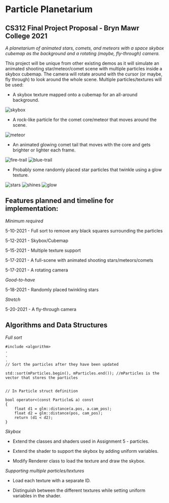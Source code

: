 # Particle Planetarium

## CS312 Final Project Proposal - Bryn Mawr College 2021

*A planetarium of animated stars, comets, and meteors with a space skybox cubemap as the background and a rotating (maybe, fly-through) camera.*

This project will be unique from other existing demos as it will simulate an animated shooting star/meteor/comet scene with multiple particles inside a skybox cubemap.
The camera will rotate around with the cursor (or maybe, fly through) to look around the whole scene.
Multiple particles/textures will be used:


- A skybox texture mapped onto a cubemap for an all-around background.

![skybox](https://github.com/shaili-regmi/cs312_final_project/blob/main/textures/skybox.png)


- A rock-like particle for the comet core/meteor that moves around the scene.

![meteor](https://github.com/shaili-regmi/cs312_final_project/blob/main/textures/meteor.png)


- An animated glowing comet tail that moves with the core and gets brighter or lighter each frame.

![fire-trail](https://github.com/shaili-regmi/cs312_final_project/blob/main/textures/fire-trail.jpg)
![blue-trail](https://github.com/shaili-regmi/cs312_final_project/blob/main/textures/blue-trail.png)


- Probably some randomly placed star particles that twinkle using a glow texture.

![stars](https://github.com/shaili-regmi/cs312_final_project/blob/main/textures/stars.jpg)
![shines](https://github.com/shaili-regmi/cs312_final_project/blob/main/textures/vector_shines_vector-shines.jpg)
![glow](https://github.com/shaili-regmi/cs312_final_project/blob/main/textures/glow.png)


## Features planned and timeline for implementation:

*Minimum required*

5-10-2021 - Full sort to remove any black squares surrounding the particles

5-12-2021 - Skybox/Cubemap

5-15-2021 - Multiple texture support

5-17-2021 - A full-scene with animated shooting stars/meteors/comets

5-17-2021 - A rotating camera


*Good-to-have*

5-18-2021 - Randomly placed twinkling stars


*Stretch*

5-20-2021 - A fly-through camera


## Algorithms and Data Structures


*Full sort*

```
#include <algorithm>
.
.
.
// Sort the particles after they have been updated

std::sort(mParticles.begin(), mParticles.end()); //mParticles is the vector that stores the particles


// In Particle struct definition

bool operator<(const Particle& a) const
{
    float d1 = glm::distance(a.pos, a.cam_pos);
    float d2 = glm::distance(pos, cam_pos);
    return (d1 < d2);
}

```

*Skybox*

- Extend the classes and shaders used in Assignment 5 - particles.

- Extend the shader to support the skybox by adding uniform variables.

- Modify Renderer class to load the texture and draw the skybox.


*Supporting multiple particles/textures*

- Load each texture with a separate ID.

- Distinguish between the different textures while setting uniform variables in the shader.
